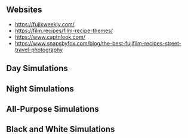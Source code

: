 ## Websites

- https://fujixweekly.com/
- https://film.recipes/film-recipe-themes/
- https://www.captnlook.com/
- https://www.snapsbyfox.com/blog/the-best-fujifilm-recipes-street-travel-photography

## Day Simulations

## Night Simulations

## All-Purpose Simulations

## Black and White Simulations
